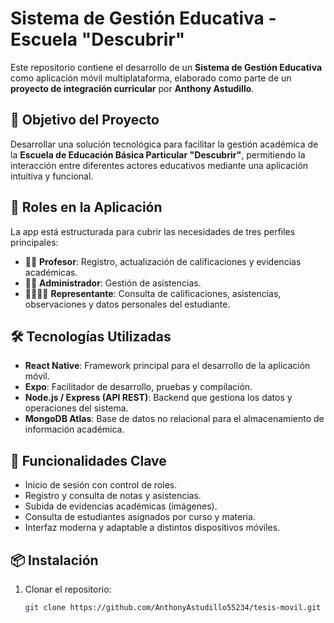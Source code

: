 # Sistema de Gestión Educativa - Escuela "Descubrir"

Este repositorio contiene el desarrollo de un **Sistema de Gestión Educativa** como aplicación móvil multiplataforma, elaborado como parte de un **proyecto de integración curricular** por **Anthony Astudillo**.

## 🎯 Objetivo del Proyecto

Desarrollar una solución tecnológica para facilitar la gestión académica de la **Escuela de Educación Básica Particular "Descubrir"**, permitiendo la interacción entre diferentes actores educativos mediante una aplicación intuitiva y funcional.

## 🧩 Roles en la Aplicación

La app está estructurada para cubrir las necesidades de tres perfiles principales:

- 👨‍🏫 **Profesor**: Registro, actualización de calificaciones y evidencias académicas.
- 🧑‍💼 **Administrador**: Gestión de asistencias.
- 👨‍👩‍👧‍👦 **Representante**: Consulta de calificaciones, asistencias, observaciones y datos personales del estudiante.

## 🛠️ Tecnologías Utilizadas

- **React Native**: Framework principal para el desarrollo de la aplicación móvil.
- **Expo**: Facilitador de desarrollo, pruebas y compilación.
- **Node.js / Express (API REST)**: Backend que gestiona los datos y operaciones del sistema.
- **MongoDB Atlas**: Base de datos no relacional para el almacenamiento de información académica.
  
## 📲 Funcionalidades Clave

- Inicio de sesión con control de roles.
- Registro y consulta de notas y asistencias.
- Subida de evidencias académicas (imágenes).
- Consulta de estudiantes asignados por curso y materia.
- Interfaz moderna y adaptable a distintos dispositivos móviles.

## 📦 Instalación

1. Clonar el repositorio:
   ```bash
   git clone https://github.com/AnthonyAstudillo55234/tesis-movil.git

